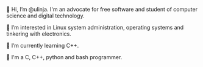 👋 Hi, I’m @ulinja. I'm an advocate for free software and student of computer science and digital technology.

👀 I’m interested in Linux system administration, operating systems and tinkering with electronics.

🌱 I’m currently learning C++.

🔖 I'm a C, C++, python and bash programmer.

<!---
ulinja/ulinja is a ✨ special ✨ repository because its `README.md` (this file) appears on your GitHub profile.
You can click the Preview link to take a look at your changes.
--->
